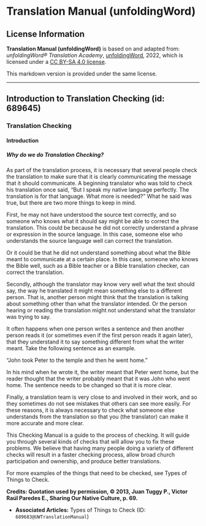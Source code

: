 # Translation Manual (unfoldingWord)

## License Information

**Translation Manual (unfoldingWord)** is based on and adapted from: _unfoldingWord® Translation Academy_, [unfoldingWord](https://unfoldingword.org/utw), 2022, which is licensed under a [CC BY-SA 4.0 license](https://creativecommons.org/licenses/by-sa/4.0/legalcode.en).

This markdown version is provided under the same license.



--------------------------------

## Introduction to Translation Checking (id: 689645)

### Translation Checking

#### Introduction

##### Why do we do Translation Checking?

As part of the translation process, it is necessary that several people check the translation to make sure that it is clearly communicating the message that it should communicate. A beginning translator who was told to check his translation once said, “But I speak my native language perfectly. The translation is for that language. What more is needed?” What he said was true, but there are two more things to keep in mind.

First, he may not have understood the source text correctly, and so someone who knows what it should say might be able to correct the translation. This could be because he did not correctly understand a phrase or expression in the source language. In this case, someone else who understands the source language well can correct the translation.

Or it could be that he did not understand something about what the Bible meant to communicate at a certain place. In this case, someone who knows the Bible well, such as a Bible teacher or a Bible translation checker, can correct the translation.

Secondly, although the translator may know very well what the text should say, the way he translated it might mean something else to a different person. That is, another person might think that the translation is talking about something other than what the translator intended. Or the person hearing or reading the translation might not understand what the translator was trying to say.

It often happens when one person writes a sentence and then another person reads it (or sometimes even if the first person reads it again later), that they understand it to say something different from what the writer meant. Take the following sentence as an example.

“John took Peter to the temple and then he went home.”

In his mind when he wrote it, the writer meant that Peter went home, but the reader thought that the writer probably meant that it was John who went home. The sentence needs to be changed so that it is more clear.

Finally, a translation team is very close to and involved in their work, and so they sometimes do not see mistakes that others can see more easily. For these reasons, it is always necessary to check what someone else understands from the translation so that you (the translator) can make it more accurate and more clear.

This Checking Manual is a guide to the process of checking. It will guide you through several kinds of checks that will allow you to fix these problems. We believe that having many people doing a variety of different checks will result in a faster checking process, allow broad church participation and ownership, and produce better translations.

For more examples of the things that need to be checked, see Types of Things to Check.

**Credits: Quotation used by permission, © 2013, Juan Tuggy P., Victor Raúl Paredes E., Sharing Our Native Culture, p. 69\.**

* **Associated Articles:** Types of Things to Check (ID: `689683@UWTranslationManual`)

